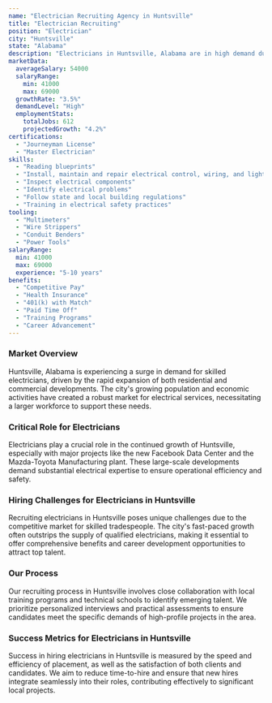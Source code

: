 ```yaml
---
name: "Electrician Recruiting Agency in Huntsville"
title: "Electrician Recruiting"
position: "Electrician"
city: "Huntsville"
state: "Alabama"
description: "Electricians in Huntsville, Alabama are in high demand due to continued growth in the construction industry, and can work both in residential and commercial environments."
marketData:
  averageSalary: 54000
  salaryRange:
    min: 41000
    max: 69000
  growthRate: "3.5%"
  demandLevel: "High"
  employmentStats:
    totalJobs: 612
    projectedGrowth: "4.2%"
certifications:
  - "Journeyman License"
  - "Master Electrician"
skills:
  - "Reading blueprints"
  - "Install, maintain and repair electrical control, wiring, and lighting systems"
  - "Inspect electrical components"
  - "Identify electrical problems"
  - "Follow state and local building regulations"
  - "Training in electrical safety practices"
tooling:
  - "Multimeters"
  - "Wire Strippers"
  - "Conduit Benders"
  - "Power Tools"
salaryRange:
  min: 41000
  max: 69000
  experience: "5-10 years"
benefits:
  - "Competitive Pay"
  - "Health Insurance"
  - "401(k) with Match"
  - "Paid Time Off"
  - "Training Programs"
  - "Career Advancement"
---
```


### Market Overview
Huntsville, Alabama is experiencing a surge in demand for skilled electricians, driven by the rapid expansion of both residential and commercial developments. The city's growing population and economic activities have created a robust market for electrical services, necessitating a larger workforce to support these needs.

### Critical Role for Electricians
Electricians play a crucial role in the continued growth of Huntsville, especially with major projects like the new Facebook Data Center and the Mazda-Toyota Manufacturing plant. These large-scale developments demand substantial electrical expertise to ensure operational efficiency and safety.

### Hiring Challenges for Electricians in Huntsville
Recruiting electricians in Huntsville poses unique challenges due to the competitive market for skilled tradespeople. The city's fast-paced growth often outstrips the supply of qualified electricians, making it essential to offer comprehensive benefits and career development opportunities to attract top talent.

### Our Process
Our recruiting process in Huntsville involves close collaboration with local training programs and technical schools to identify emerging talent. We prioritize personalized interviews and practical assessments to ensure candidates meet the specific demands of high-profile projects in the area.

### Success Metrics for Electricians in Huntsville
Success in hiring electricians in Huntsville is measured by the speed and efficiency of placement, as well as the satisfaction of both clients and candidates. We aim to reduce time-to-hire and ensure that new hires integrate seamlessly into their roles, contributing effectively to significant local projects.